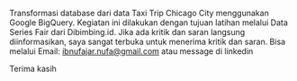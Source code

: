 Transformasi database dari data Taxi Trip Chicago City menggunakan Google BigQuery. Kegiatan ini dilakukan dengan tujuan latihan melalui Data Series Fair dari Dibimbing.id.
Jika ada kritik dan saran langsung diinformasikan, saya sangat terbuka untuk menerima kritik dan saran.
Bisa melalui
Email: ibnufajar.nufa@gmail.com
atau message di linkedin

Terima kasih
